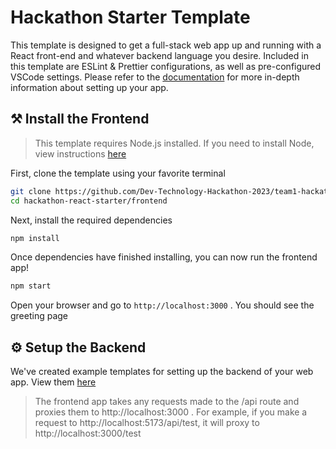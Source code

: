 # Hackathon Starter Template

This template is designed to get a full-stack web app up and running with a React front-end and whatever backend language you desire. Included in this template are ESLint & Prettier configurations, as well as pre-configured VSCode settings. Please refer to the [documentation](https://dev-technology-hackathon-2023.gitbook.io/docs/) for more in-depth information about setting up your app.

## ⚒️ Install the Frontend

> This template requires Node.js installed. If you need to install Node, view instructions [here](https://nodejs.org/en/download)

First, clone the template using your favorite terminal

```bash
git clone https://github.com/Dev-Technology-Hackathon-2023/team1-hackathon-react-starter.git
cd hackathon-react-starter/frontend
```

Next, install the required dependencies

```bash
npm install
```

Once dependencies have finished installing, you can now run the frontend app!

```bash
npm start
```

Open your browser and go to `http://localhost:3000` . You should see the greeting page

## ⚙️ Setup the Backend

We've created example templates for setting up the backend of your web app. View them [here](/backend/README.md)

> The frontend app takes any requests made to the /api route and proxies them to http://localhost:3000 . For example, if you make a request to http://localhost:5173/api/test, it will proxy to http://localhost:3000/test

